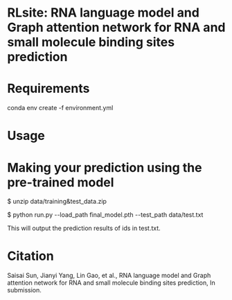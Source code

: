 # RLsite: RNA language model and Graph attention network for RNA and small molecule binding sites prediction


# Requirements

conda env create -f environment.yml

# Usage

# Making your prediction using the pre-trained model 

$ unzip data/training&test_data.zip

$ python run.py --load_path final_model.pth --test_path data/test.txt

This will output the prediction results of ids in test.txt.

# Citation
Saisai Sun, Jianyi Yang, Lin Gao, et al., RNA language model and Graph attention network for RNA and small molecule binding sites prediction, In submission.
